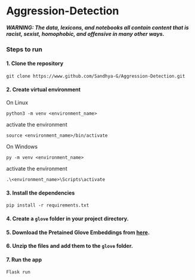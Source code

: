 # Aggression-Detection

***WARNING: The data, lexicons, and notebooks all contain content that is racist, sexist, homophobic, and offensive in many other ways.***

### Steps to run 

#### 1. Clone the repository
```
git clone https://www.github.com/Sandhya-G/Aggression-Detection.git
```

#### 2. Create virtual environment
On Linux 
```
python3 -m venv <environment_name>
```
activate the environment
```
source <environment_name>/bin/activate
```
 
On Windows
```
py -m venv <environment_name>
```
activate the environment
```
.\<environment_name>\Scripts\activate

```

#### 3. Install the dependencies
```
pip install -r requirements.txt
```

#### 4. Create a `glove` folder in your project directory.

#### 5. Download the Pretained Glove Embeddings from [here](https://www.kaggle.com/jdpaletto/glove-global-vectors-for-word-representation). 

#### 6.  Unzip the files and add them to the `glove` folder.

#### 7. Run the app
```
Flask run
```
